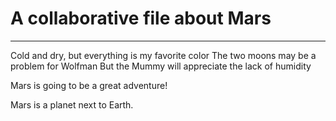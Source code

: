 # A collaborative file about Mars
-----

Cold and dry, but everything is my favorite color
The two moons may be a problem for Wolfman
But the Mummy will appreciate the lack of humidity

Mars is going to be a great adventure!

Mars is a planet next to Earth.
